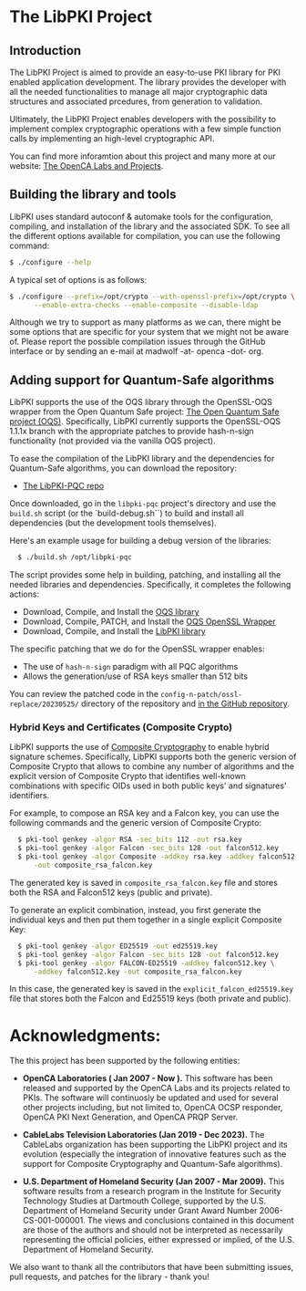 # The LibPKI Project

## Introduction

The LibPKI Project is aimed to provide an easy-to-use PKI library for PKI
enabled application development. The library provides the developer with all
the needed functionalities to manage all major cryptographic data structures
and associated prcedures, from generation to validation.

Ultimately, the LibPKI Project enables developers with the possibility to implement complex
cryptographic operations with a few simple function calls by implementing an
high-level cryptographic API.

You can find more inforamtion about this project and many more at our website: [The OpenCA Labs and Projects](https://www.openca.org/).

## Building the library and tools

LibPKI uses standard autoconf & automake tools for the configuration, compiling, and
installation of the library and the associated SDK. To see all the different options
available for compilation, you can use the following command:

```bash
$ ./configure --help
```

A typical set of options is as follows:

```bash
$ ./configure --prefix=/opt/crypto --with-openssl-prefix=/opt/crypto \
      --enable-extra-checks --enable-composite --disable-ldap
```

Although we try to support as many platforms as we can, there might be some options
that are specific for your system that we might not be aware of. Please report the
possible compilation issues through the GitHub interface or by sending an e-mail
at madwolf -at- openca -dot- org.

## Adding support for Quantum-Safe algorithms

LibPKI supports the use of the OQS library through the OpenSSL-OQS wrapper from
the Open Quantum Safe project: [The Open Quantum Safe project (OQS)](https://openquantumsafe.org/). Specifically, LibPKI currently supports the OpenSSL-OQS 1.1.1x branch with the appropriate patches to provide hash-n-sign functionality (not
provided via the vanilla OQS project).

To ease the compilation of the LibPKI library and the
dependencies for Quantum-Safe algorithms, you can download the repository:

- [The LibPKI-PQC repo](https://github.com/opencrypto/libpki-pqc)

Once downloaded, go in the `libpki-pqc` project's directory and use the `build.sh`
script (or the `build-debug.sh``) to build and install all dependencies (but
the development tools themselves).

Here's an example usage for building a debug version of the libraries:

```bash
  $ ./build.sh /opt/libpki-pqc
```

The script provides some help in building, patching, and installing all the needed
libraries and dependencies. Specifically, it completes the following actions:

- Download, Compile, and Install the [OQS library](https://github.com/open-quantum-safe/liboqs)
- Download, Compile, PATCH, and Install the [OQS OpenSSL Wrapper](https://github.com/open-quantum-safe/openssl)
- Download, Compile, and Install the [LibPKI library](https://github.com/openca/libpki)

The specific patching that we do for the OpenSSL wrapper enables:

- The use of `hash-n-sign` paradigm with all PQC algorithms
- Allows the generation/use of RSA keys smaller than 512 bits

You can review the patched code in the `config-n-patch/ossl-replace/20230525/` 
directory of the repository and [in the GitHub repository](https://github.com/opencrypto/libpki-pqc/tree/main/config-n-patch/ossl-replace/20230525).


### Hybrid Keys and Certificates (Composite Crypto)

LibPKI supports the use of [Composite Cryptography](https://datatracker.ietf.org/doc/draft-ounsworth-pq-composite-sigs/) to enable hybrid signature schemes. Specifically, LibPKI supports both the generic version of Composite Crypto that allows to combine any number of algorithms and the explicit version of Composite Crypto that identifies
well-known combinations with specific OIDs used in both public keys' and signatures'
identifiers.

For example, to compose an RSA key and a Falcon key, you can use the following commands and the generic version of Composite Crypto:

```bash
  $ pki-tool genkey -algor RSA -sec_bits 112 -out rsa.key
  $ pki-tool genkey -algor Falcon -sec_bits 128 -out falcon512.key
  $ pki-tool genkey -algor Composite -addkey rsa.key -addkey falcon512.key \
      -out composite_rsa_falcon.key
```
The generated key is saved in `composite_rsa_falcon.key` file and stores
both the RSA and Falcon512 keys (public and private).

To generate an explicit combination, instead, you first generate the individual keys
and then put them together in a single explicit Composite Key:

```bash
  $ pki-tool genkey -algor ED25519 -out ed25519.key
  $ pki-tool genkey -algor Falcon -sec_bits 128 -out falcon512.key
  $ pki-tool genkey -algor FALCON-ED25519 -addkey falcon512.key \
      -addkey falcon512.key -out composite_rsa_falcon.key
```

In this case, the generated key is saved in the `explicit_falcon_ed25519.key` file
that stores both the Falcon and Ed25519 keys (both private and public).

# Acknowledgments:

The this project has been supported by the following entities:

- **OpenCA Laboratories ( Jan 2007 - Now ).**
This software has been released and supported by the OpenCA Labs and its
projects related to PKIs. The software will continuosly be updated and
used for several other projects including, but not limited to, OpenCA
OCSP responder, OpenCA PKI Next Generation, and OpenCA PRQP Server.

- **CableLabs Television Laboratories (Jan 2019 - Dec 2023).** 
The CableLabs organization has been supporting the LibPKI project and its
evolution (especially the integration of innovative features such as the
support for Composite Cryptography and Quantum-Safe algorithms).

- **U.S. Department of Homeland Security (Jan 2007 - Mar 2009).**
This software results from a research program in the Institute for Security
Technology Studies at Dartmouth College, supported by the U.S. Department of
Homeland Security under Grant Award Number 2006-CS-001-000001. The views and
conclusions contained in this document are those of the authors and should
not be interpreted as necessarily representing the official policies, either
expressed or implied, of the U.S. Department of Homeland Security.

We also want to thank all the contributors that have been submitting issues,
pull requests, and patches for the library - thank you!
